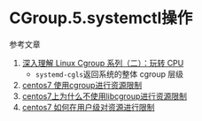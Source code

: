 # CGroup.5.systemctl操作

参考文章

1. [深入理解 Linux Cgroup 系列（二）：玩转 CPU](https://www.cnblogs.com/ryanyangcs/p/11198161.html)
    - `systemd-cgls`返回系统的整体 cgroup 层级
2. [centos7 使用cgroup进行资源限制](https://blog.csdn.net/lanyang123456/article/details/81610779)
3. [centos7上为什么不使用libcgroup进行资源限制](https://blog.csdn.net/lanyang123456/article/details/82319731)
4. [centos7 如何在用户级对资源进行限制](https://blog.csdn.net/lanyang123456/article/details/82318978)

